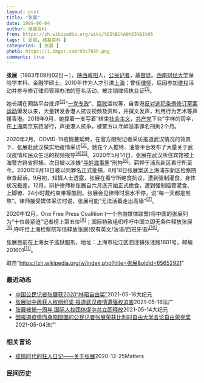 ```yaml
---
layout: post
title: "张展"
date: 1989-06-04
author: 维基百科
from: https://zh.wikipedia.org/wiki/%E5%BC%A0%E5%B1%95
tags: [ 张展, 维基百科 ]
categories: [ 张展 ]
photo: https://i.imgur.com/93s703P.png
comments: true
---
```

<div class="mw-parser-output">

<p><b>张展</b>（1983年09月02日<span class="useeditintro" title="Template:BLP editintro">－</span>），<a href="/wiki/%E9%99%95%E8%A5%BF" class="mw-redirect" title="陕西">陕西</a><a href="/wiki/%E5%92%B8%E9%98%B3" class="mw-redirect" title="咸阳">咸阳</a>人，<a href="/wiki/%E5%85%AC%E6%B0%91%E8%A8%98%E8%80%85" class="mw-redirect" title="公民記者">公民记者</a>，<a href="/wiki/%E5%9F%BA%E7%9D%A3%E5%BE%92" title="基督徒">基督徒</a>。<a href="/wiki/%E8%A5%BF%E5%8D%97%E8%B4%A2%E7%BB%8F%E5%A4%A7%E5%AD%A6" title="西南财经大学">西南财经大学</a>保险学本科、金融学硕士。2010年作为人才引进<a href="/wiki/%E4%B8%8A%E6%B5%B7" class="mw-redirect" title="上海">上海</a>；曾任<a href="/wiki/%E5%BE%8B%E5%B8%88" class="mw-redirect" title="律师">律师</a>，后因参加<a href="/wiki/%E7%BB%B4%E6%9D%83" class="mw-redirect" title="维权">维权</a>活动并参与修订律师管理办法的签名活动，被注销律师执业证<sup id="cite_ref-1" class="reference"><a href="#cite_note-1">[1]</a></sup>。 
</p><p>她长期在网路平台批评<sup id="cite_ref-2" class="reference"><a href="#cite_note-2">[2]</a></sup>“<a href="/wiki/%E4%B8%80%E5%85%9A%E4%B8%93%E6%94%BF" class="mw-redirect" title="一党专政">一党专政</a>”、<a href="/wiki/%E8%85%90%E8%B4%A5" class="mw-disambig" title="腐败">腐败</a>滥权等，自香港<a href="/wiki/%E5%8F%8D%E5%B0%8D%E9%80%83%E7%8A%AF%E6%A2%9D%E4%BE%8B%E4%BF%AE%E8%A8%82%E8%8D%89%E6%A1%88%E9%81%8B%E5%8B%95" title="反對逃犯條例修訂草案運動">反对逃犯条例修订草案运动</a>爆发以来，大量转发香港人抗议视频及资料，并撰文发声，利用行为艺术等声援香港。2019年9月，她撑着一支写着“结束<a href="/wiki/%E7%A4%BE%E4%BC%9A%E4%B8%BB%E4%B9%89" title="社会主义">社会主义</a>，<a href="/wiki/%E5%85%B1%E4%BA%A7%E5%85%9A" title="共产党">共产党</a>下台”字样的雨伞，在<a href="/wiki/%E4%B8%8A%E6%B5%B7" class="mw-redirect" title="上海">上海</a>南京东路游行，声援港人抗争，被警方以寻衅滋事罪名刑拘2个月。
</p><p>2020年2月，COVID-19疫情蔓延時，在官方限制记者采访报道武汉情况的背景下，张展赴武汉做实地疫情采访<sup id="cite_ref-3" class="reference"><a href="#cite_note-3">[3]</a></sup>。她在个人推特、油管平台发布了大量关于武汉疫情和民众生活的视频报导<sup id="cite_ref-4" class="reference"><a href="#cite_note-4">[4]</a></sup><sup id="cite_ref-5" class="reference"><a href="#cite_note-5">[5]</a></sup>。2020年5月14日，张展在武汉所住宾馆被上海警方跨省抓捕，次日被以涉嫌“<a href="/wiki/%E5%AF%BB%E8%A1%85%E6%BB%8B%E4%BA%8B%E7%BD%AA" title="寻衅滋事罪">寻衅滋事罪</a>”刑拘<sup id="cite_ref-6" class="reference"><a href="#cite_note-6">[6]</a></sup>，羁押于浦东新区看守所至今。2020年6月18日被以同罪名正式批捕，8月18日张展案送上海浦东新区检察院审查起诉。9月初，知情人士透露，张展在看守所绝食抗议，遭到强制灌食，身体状况极差。12月，辩护律师称张展自六月底开始正式绝食，遭到强制插管灌食、上脚镣、24小时戴约束带等酷刑。张展会见律师时泪水不停，说“每一天都是煎熬”。律师接受媒体采访时说，张展可能“无法活着走出高墙”<sup id="cite_ref-7" class="reference"><a href="#cite_note-7">[7]</a></sup>。
</p><p>2020年12月，One Free Press Coalition (一个自由媒体联盟)将中国的张展列为“十位最紧迫”记者榜上第五位<sup id="cite_ref-8" class="reference"><a href="#cite_note-8">[8]</a></sup>；国际特赦组织呼吁中国立即无条件释放张展<sup id="cite_ref-9" class="reference"><a href="#cite_note-9">[9]</a></sup>,呼吁给上海检察院写信释放张展(仅有英文/法语/西班牙语)<sup id="cite_ref-10" class="reference"><a href="#cite_note-10">[10]</a></sup>。
</p><p>张展目前在上海女子监狱服刑，地址：上海市松江区泗泾镇张泾路1601号，邮编201601<sup id="cite_ref-11" class="reference"><a href="#cite_note-11">[11]</a></sup>。
</p>
</div><noscript><img src="//zh.wikipedia.org/wiki/Special:CentralAutoLogin/start?type=1x1" alt="" title="" width="1" height="1" style="border: none; position: absolute;"></noscript>
<div class="printfooter">取自“<a dir="ltr" href="https://zh.wikipedia.org/w/index.php?title=张展&amp;oldid=65652921">https://zh.wikipedia.org/w/index.php?title=张展&amp;oldid=65652921</a>”</div><div id="recent-news"><h3>最近动态</h3><ul><li><a href="https://nodebe4.github.io/waimei/2021-05-16/%E4%B8%AD%E5%9B%BD%E5%85%AC%E6%B0%91%E8%AE%B0%E8%80%85%E5%BC%A0%E5%B1%95%E8%8E%B72020-%E6%9E%97%E6%98%AD%E8%87%AA%E7%94%B1%E5%A5%96" title="中国公民记者张展获2020“林昭自由奖”—— 【大纪元2021年05月16日讯】（大纪元记者张玉洁综合报导）中国首位因调查武汉疫情遭当局判刑的公民记者张展，近日获得美国人权组织“对华援助协会”2...">中国公民记者张展获2020“林昭自由奖”</a><time>2021-05-16</time><a class="tag">大纪元</a></li>
<li><a href="https://nodebe4.github.io/waimei/2021-05-16/%E5%BC%A0%E5%B1%95%E7%8B%B1%E4%B8%AD%E5%86%8D%E8%8E%B7%E4%BA%BA%E6%9D%83%E7%BB%84%E7%BB%87%E5%A5%96-%E6%8A%A5%E9%81%93%E6%AD%A6%E6%B1%89%E7%96%AB%E6%83%85%E9%81%AD%E5%BC%BA%E6%9D%83%E8%BF%AB%E5%AE%B3" title="张展狱中再获人权组织奖 报道武汉疫情遭强权迫害—— 16/05/2021 - 15:21 对华援助协会5月14日宣布，该协会“林昭自由奖”评委会一致通过将2020年度“林昭自由奖”授予律师公民记...">张展狱中再获人权组织奖 报道武汉疫情遭强权迫害</a><time>2021-05-16</time><a class="tag">法广</a></li>
<li><a href="https://nodebe4.github.io/waimei/2021-05-14/%E5%BC%A0%E5%B1%95%E8%A2%AB%E6%8D%95%E4%B8%80%E5%91%A8%E5%B9%B4-%E5%9B%BD%E9%99%85%E4%BA%BA%E6%9D%83%E5%9B%A2%E4%BD%93%E4%BF%83%E4%B8%AD%E5%85%B1%E7%AB%8B%E5%8D%B3%E9%87%8A%E6%94%BE" title="张展被捕一周年 国际人权团体促中共立即释放—— 【大纪元2021年05月14日讯】（大纪元记者钟元台北报导）5月14日为中国公民记者张展被捕一周年，台湾民间司法改革基金会响应多个国际人权团体的呼...">张展被捕一周年 国际人权团体促中共立即释放</a><time>2021-05-14</time><a class="tag">大纪元</a></li>
<li><a href="https://nodebe4.github.io/waimei/2021-05-04/%E5%9B%A0%E6%8A%A5%E9%81%93%E7%96%AB%E6%83%85%E8%80%8C%E8%BA%AB%E9%99%B7%E5%9B%B9%E5%9C%84%E7%9A%84%E5%85%AC%E6%B0%91%E8%AE%B0%E8%80%85%E5%BC%A0%E5%B1%95%E8%8D%A3%E8%8E%B7%E6%AF%94%E5%88%A9%E6%97%B6%E8%87%AA%E7%94%B1%E5%A4%A7%E5%AD%A6%E8%A8%80%E8%AE%BA%E8%87%AA%E7%94%B1%E8%8D%A3%E8%AA%89%E5%A5%96" title="因报道疫情而身陷囹圄的公民记者张展荣获比利时自由大学言论自由荣誉奖—— 04/05/2021 - 13:55 比利时自由大学今年在世界新闻日奖励了两位女性记者，白俄罗斯调查记者，异议人士Svet...">因报道疫情而身陷囹圄的公民记者张展荣获比利时自由大学言论自由荣誉奖</a><time>2021-05-04</time><a class="tag">法广</a></li>
</ul></div><div id="open-opinion"><h3>相关言论</h3><ul><li><a href="https://nodebe4.github.io/opinion/2020-12-25/%E7%96%AB%E6%83%85%E6%97%B6%E4%BB%A3%E7%9A%84%E7%8B%82%E4%BA%BA%E6%97%A5%E8%AE%B0-%E5%85%B3%E4%BA%8E%E5%BC%A0%E5%B1%95/" title="AI XIAOMING">疫情时代的狂人日记——关于张展</a><time>2020-12-25</time><a class="tag">Matters</a></li>
</ul></div><div id="mjls-record"><h3>民间历史</h3><ul></ul></div>